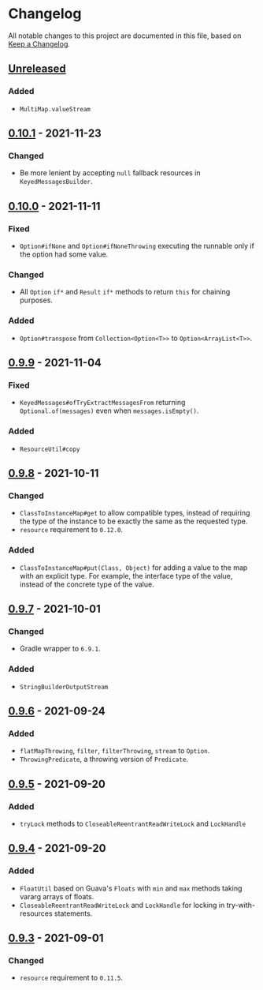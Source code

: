 # Changelog
All notable changes to this project are documented in this file, based on [Keep a Changelog](https://keepachangelog.com/en/1.0.0/).


## [Unreleased]
### Added
- `MultiMap.valueStream`

## [0.10.1] - 2021-11-23
### Changed
- Be more lenient by accepting `null` fallback resources in `KeyedMessagesBuilder`.


## [0.10.0] - 2021-11-11
### Fixed
- `Option#ifNone` and `Option#ifNoneThrowing` executing the runnable only if the option had some value.

### Changed
- All `Option` `if*` and `Result` `if*` methods to return `this` for chaining purposes.

### Added
- `Option#transpose` from `Collection<Option<T>>` to `Option<ArrayList<T>>`.


## [0.9.9] - 2021-11-04
### Fixed
- `KeyedMessages#ofTryExtractMessagesFrom` returning `Optional.of(messages)` even when `messages.isEmpty()`.

### Added
- `ResourceUtil#copy`


## [0.9.8] - 2021-10-11
### Changed
- `ClassToInstanceMap#get` to allow compatible types, instead of requiring the type of the instance to be exactly the same as the requested type.
- `resource` requirement to `0.12.0`.

### Added
- `ClassToInstanceMap#put(Class, Object)` for adding a value to the map with an explicit type. For example, the interface type of the value, instead of the concrete type of the value.


## [0.9.7] - 2021-10-01
### Changed
- Gradle wrapper to `6.9.1`.

### Added
- `StringBuilderOutputStream`


## [0.9.6] - 2021-09-24
### Added
- `flatMapThrowing`, `filter`, `filterThrowing`, `stream` to `Option`.
- `ThrowingPredicate`, a throwing version of `Predicate`.


## [0.9.5] - 2021-09-20
### Added
- `tryLock` methods to `CloseableReentrantReadWriteLock` and `LockHandle`


## [0.9.4] - 2021-09-20
### Added
- `FloatUtil` based on Guava's `Floats` with `min` and `max` methods taking vararg arrays of floats.
- `CloseableReentrantReadWriteLock` and `LockHandle` for locking in try-with-resources statements.


## [0.9.3] - 2021-09-01
### Changed
- `resource` requirement to `0.11.5`.


[Unreleased]: https://github.com/metaborg/common/compare/release-0.10.1...HEAD
[0.10.1]: https://github.com/metaborg/common/compare/release-0.10.0...release-0.10.1
[0.10.0]: https://github.com/metaborg/common/compare/release-0.9.9...release-0.10.0
[0.9.9]: https://github.com/metaborg/common/compare/release-0.9.8...release-0.9.9
[0.9.8]: https://github.com/metaborg/common/compare/release-0.9.7...release-0.9.8
[0.9.7]: https://github.com/metaborg/common/compare/release-0.9.6...release-0.9.7
[0.9.6]: https://github.com/metaborg/common/compare/release-0.9.5...release-0.9.6
[0.9.5]: https://github.com/metaborg/common/compare/release-0.9.4...release-0.9.5
[0.9.4]: https://github.com/metaborg/common/compare/release-0.9.3...release-0.9.4
[0.9.3]: https://github.com/metaborg/common/compare/release-0.9.2...release-0.9.3
